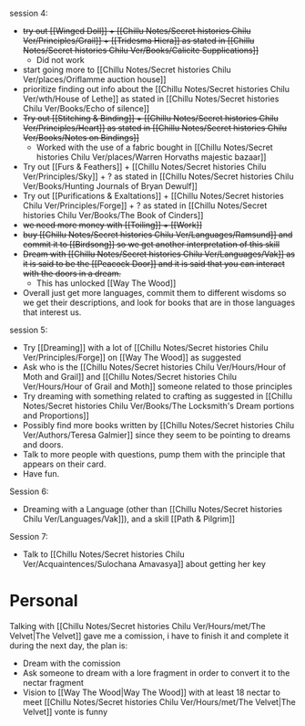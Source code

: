 session 4:
- ~~try out [[Winged Doll]] + [[Chillu Notes/Secret histories Chilu Ver/Principles/Grail]] + [[Tridesma Hiera]] as stated in [[Chillu Notes/Secret histories Chilu Ver/Books/Calicite Supplications]]~~
	- Did not work
- start going more to [[Chillu Notes/Secret histories Chilu Ver/places/Oriflamme auction house]]
- prioritize finding out info about the [[Chillu Notes/Secret histories Chilu Ver/wth/House of Lethe]] as stated in [[Chillu Notes/Secret histories Chilu Ver/Books/Echo of silence]]
- ~~Try out [[Stitching & Binding]] + [[Chillu Notes/Secret histories Chilu Ver/Principles/Heart]] as stated in [[Chillu Notes/Secret histories Chilu Ver/Books/Notes on Bindings]]~~
	- Worked with the use of a fabric bought in [[Chillu Notes/Secret histories Chilu Ver/places/Warren Horvaths majestic bazaar]]
- Try out [[Furs & Feathers]] + [[Chillu Notes/Secret histories Chilu Ver/Principles/Sky]] + ? as stated in [[Chillu Notes/Secret histories Chilu Ver/Books/Hunting Journals of Bryan Dewulf]]
- Try out [[Purifications & Exaltations]] + [[Chillu Notes/Secret histories Chilu Ver/Principles/Forge]] + ? as stated in [[Chillu Notes/Secret histories Chilu Ver/Books/The Book of Cinders]]
- ~~we need more money with [[Toiling]] + [[Work]]~~
- ~~buy [[Chillu Notes/Secret histories Chilu Ver/Languages/Ramsund]] and commit it to [[Birdsong]] so we get another interpretation of this skill~~
- ~~Dream with [[Chillu Notes/Secret histories Chilu Ver/Languages/Vak]] as it is said to be the [[Peacock Door]] and it is said that you can interact with the doors in a dream.~~
	- This has unlocked [[Way The Wood]]
- Overall just get more languages, commit them to different wisdoms so we get their descriptions, and look for books that are in those languages that interest us.

session 5:
- Try [[Dreaming]] with a lot of [[Chillu Notes/Secret histories Chilu Ver/Principles/Forge]] on [[Way The Wood]] as suggested 
- Ask who is the [[Chillu Notes/Secret histories Chilu Ver/Hours/Hour of Moth and Grail]] and [[Chillu Notes/Secret histories Chilu Ver/Hours/Hour of Grail and Moth]] someone related to those principles
- Try dreaming with something related to crafting as suggested in [[Chillu Notes/Secret histories Chilu Ver/Books/The Locksmith's Dream portions and Proportions]] 
- Possibly find more books written by [[Chillu Notes/Secret histories Chilu Ver/Authors/Teresa Galmier]] since they seem to be pointing to dreams and doors.
- Talk to more people with questions, pump them with the principle that appears on their card.
- Have fun.

Session 6:
- Dreaming with a Language (other than [[Chillu Notes/Secret histories Chilu Ver/Languages/Vak]]), and a skill [[Path & Pilgrim]]

Session 7:
- Talk to [[Chillu Notes/Secret histories Chilu Ver/Acquaintences/Sulochana Amavasya]] about getting her key

# Personal

Talking with [[Chillu Notes/Secret histories Chilu Ver/Hours/met/The Velvet|The Velvet]] gave me a comission, i have to finish it and complete it during the next day, the plan is:
- Dream with the comission
- Ask someone to dream with a lore fragment in order to convert it to the nectar fragment 
- Vision to [[Way The Wood|Way The Wood]] with at least 18 nectar to meet [[Chillu Notes/Secret histories Chilu Ver/Hours/met/The Velvet|The Velvet]]
[]()
vonte is funny